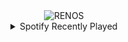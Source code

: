 <div align="center">
<picture>
    <source media="(prefers-color-scheme: dark)" srcset="https://i.ibb.co/zZ5xVF0/output-gif.gif">
    <source media="(prefers-color-scheme: light)" srcset="https://i.ibb.co/zZ5xVF0/output-gif.gif">
    <img alt="RENOS" src="https://i.ibb.co/zZ5xVF0/output-gif.gif">
</picture>
<details>
<summary>Spotify Recently Played</summary>
<img src="https://spotify-recently-played-readme.vercel.app/api?user=31d6d6zerc5ct6kck32na2ozsqf4&unique=1&width=400" alt="Spotify" />
</details>
</div>

<!-- Image deletion URL: https://ibb.co/m4BT50M/749c16c1f89ea96fe802512f88c74b8d -->